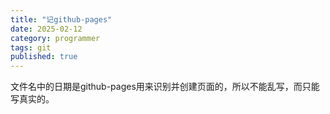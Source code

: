 ```yaml
---
title: "记github-pages"
date: 2025-02-12
category: programmer
tags: git
published: true
---
```


文件名中的日期是github-pages用来识别并创建页面的，所以不能乱写，而只能写真实的。
